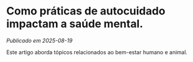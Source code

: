 # Como práticas de autocuidado impactam a saúde mental.

*Publicado em 2025-08-19*

Este artigo aborda tópicos relacionados ao bem-estar humano e animal.
